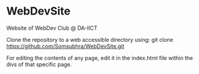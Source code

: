 WebDevSite
==========

Website of WebDev Club @ DA-IICT

Clone the repository to a web accessible directory using:
git clone https://github.com/Somsubhra/WebDevSite.git

For editing the contents of any page, edit it in the index.html file within the divs of that specific page.
